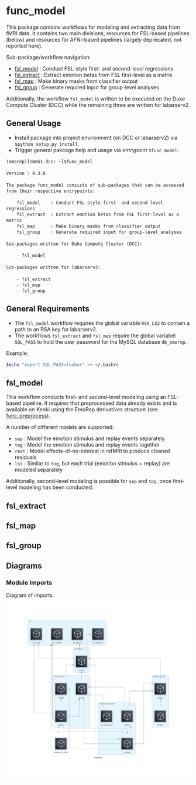 # func_model
This package contains workflows for modeling and extracting data from fMRI data. It contains two main divisions, resources for FSL-based pipelines (below) and resources for AFNI-based pipelines (largely deprecated, not reported here).

Sub-package/workflow navigation:
- [fsl_model](#fsl_model) : Conduct FSL-style first- and second-level regressions
- [fsl_extract](#fsl_extract) : Extract emotion betas from FSL first-level as a matrix
- [fsl_map](#fsl_map) : Make binary masks from classifier output
- [fsl_group](#fsl_group) : Generate required input for group-level analyses

Additionally, the workflow `fsl_model` is written to be executed on the Duke Compute Cluster (DCC) while the remaining three are written for labarserv2.


## General Usage
- Install package into project environment (on DCC or labarserv2) via `$python setup.py install`.
- Trigger general pakcage help and usage via entrypoint `$func_model`:

```
(emorep)[nmm51-dcc: ~]$func_model

Version : 4.3.0

The package func_model consists of sub-packages that can be accessed
from their respective entrypoints:

    fsl_model    : Conduct FSL-style first- and second-level regressions
    fsl_extract  : Extract emotion betas from FSL first-level as a matrix
    fsl_map      : Make binary masks from classifier output
    fsl_group    : Generate required input for group-level analyses

Sub-packages written for Duke Compute Cluster (DCC):

    - fsl_model

Sub-packages written for labarserv2:

    - fsl_extract
    - fsl_map
    - fsl_group

```


## General Requirements
- The `fsl_model` workflow requires the global variable `RSA_LS2` to contain a path to an RSA key for labarserv2.
- The workflows `fsl_extract` and `fsl_map` require the global variabel `SQL_PASS` to hold the user password for the MySQL database `db_emorep`.

Example:

```bash
$echo "export SQL_PASS=foobar" >> ~/.bashrc
```


## fsl_model
This workflow conducts first- and second-level modeling using an FSL-based pipeline. It requires that preprocessed data already exists and is available on Keoki using the EmoRep derivatives structure (see [func_preprocess](https://github.com/labarlab-emorep/func_preprocess)).

A number of different models are supported:
* `sep` : Model the emotion stimulus and replay events separately
* `tog` : Model the emotion stimulus and replay events together
* `rest` : Model effects-of-no-interest in rsfMRI to produce cleaned residuals
* `lss` : Similar to `tog`, but each trial (emotion stimulus + replay) are modeled separately

Additionally, second-level modeling is possible for `sep` and `tog`, once first-level modeling has been conducted.


## fsl_extract

## fsl_map

## fsl_group


## Diagrams


### Module Imports
Diagram of imports.
![Imports](diagrams/imports.png)
